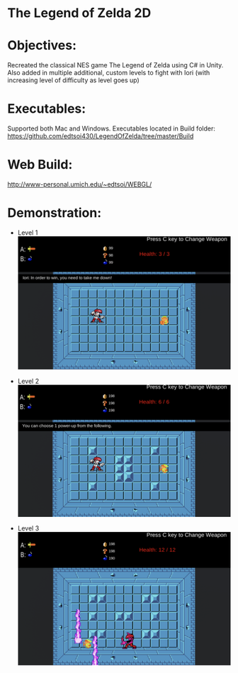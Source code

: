 # The Legend of Zelda 2D

# Objectives:
Recreated the classical NES game The Legend of Zelda using C# in Unity. Also added in multiple additional, custom levels to fight with Iori (with increasing level of difficulty as level goes up)

# Executables:
Supported both Mac and Windows. Executables located in Build folder: https://github.com/edtsoi430/LegendOfZelda/tree/master/Build

# Web Build:
http://www-personal.umich.edu/~edtsoi/WEBGL/

# Demonstration:
- Level 1
![alt text](https://github.com/edtsoi430/LegendOfZelda/blob/master/images/Iori%20-%20level%201.png)

- Level 2
![alt_text](https://github.com/edtsoi430/LegendOfZelda/blob/master/images/Iori%20level%202.png)

- Level 3
![alt_text](https://github.com/edtsoi430/LegendOfZelda/blob/master/images/Iori%20level%203.png)
